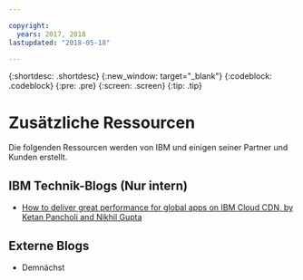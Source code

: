 ```yaml
---

copyright:
  years: 2017, 2018
lastupdated: "2018-05-18"

---
```


{:shortdesc: .shortdesc}
{:new_window: target="_blank"}
{:codeblock: .codeblock}
{:pre: .pre}
{:screen: .screen}
{:tip: .tip}

# Zusätzliche Ressourcen

Die folgenden Ressourcen werden von IBM und einigen seiner Partner und Kunden erstellt.

## IBM Technik-Blogs (Nur intern)

 * [How to deliver great performance for global apps on IBM Cloud CDN, by Ketan Pancholi and Nikhil Gupta](https://www.ibm.com/w3-techblog/use-cases/2018/05/content-delivery-service/)


## Externe Blogs

* Demnächst
